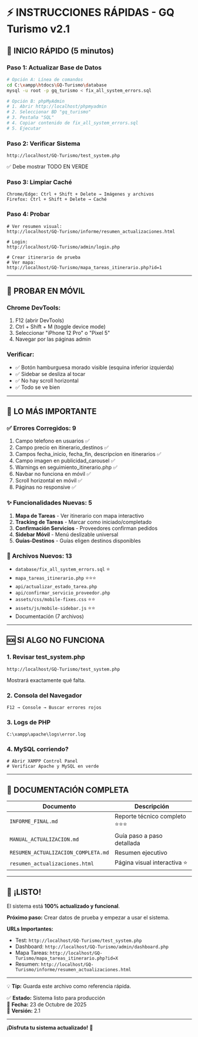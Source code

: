 # ⚡ INSTRUCCIONES RÁPIDAS - GQ Turismo v2.1

## 🚀 INICIO RÁPIDO (5 minutos)

### Paso 1: Actualizar Base de Datos
```bash
# Opción A: Línea de comandos
cd C:\xampp\htdocs\GQ-Turismo\database
mysql -u root -p gq_turismo < fix_all_system_errors.sql

# Opción B: phpMyAdmin
# 1. Abrir http://localhost/phpmyadmin
# 2. Seleccionar BD "gq_turismo"
# 3. Pestaña "SQL"
# 4. Copiar contenido de fix_all_system_errors.sql
# 5. Ejecutar
```

### Paso 2: Verificar Sistema
```
http://localhost/GQ-Turismo/test_system.php
```
✅ Debe mostrar TODO EN VERDE

### Paso 3: Limpiar Caché
```
Chrome/Edge: Ctrl + Shift + Delete → Imágenes y archivos
Firefox: Ctrl + Shift + Delete → Caché
```

### Paso 4: Probar
```
# Ver resumen visual:
http://localhost/GQ-Turismo/informe/resumen_actualizaciones.html

# Login:
http://localhost/GQ-Turismo/admin/login.php

# Crear itinerario de prueba
# Ver mapa:
http://localhost/GQ-Turismo/mapa_tareas_itinerario.php?id=1
```

---

## 📱 PROBAR EN MÓVIL

### Chrome DevTools:
1. F12 (abrir DevTools)
2. Ctrl + Shift + M (toggle device mode)
3. Seleccionar "iPhone 12 Pro" o "Pixel 5"
4. Navegar por las páginas admin

### Verificar:
- ✅ Botón hamburguesa morado visible (esquina inferior izquierda)
- ✅ Sidebar se desliza al tocar
- ✅ No hay scroll horizontal
- ✅ Todo se ve bien

---

## 🎯 LO MÁS IMPORTANTE

### ✅ Errores Corregidos: 9
1. Campo telefono en usuarios ✅
2. Campo precio en itinerario_destinos ✅
3. Campos fecha_inicio, fecha_fin, descripcion en itinerarios ✅
4. Campo imagen en publicidad_carousel ✅
5. Warnings en seguimiento_itinerario.php ✅
6. Navbar no funciona en móvil ✅
7. Scroll horizontal en móvil ✅
8. Páginas no responsive ✅

### ✨ Funcionalidades Nuevas: 5
1. **Mapa de Tareas** - Ver itinerario con mapa interactivo
2. **Tracking de Tareas** - Marcar como iniciado/completado
3. **Confirmación Servicios** - Proveedores confirman pedidos
4. **Sidebar Móvil** - Menú deslizable universal
5. **Guías-Destinos** - Guías eligen destinos disponibles

### 📁 Archivos Nuevos: 13
- `database/fix_all_system_errors.sql` ⭐
- `mapa_tareas_itinerario.php` ⭐⭐⭐
- `api/actualizar_estado_tarea.php`
- `api/confirmar_servicio_proveedor.php`
- `assets/css/mobile-fixes.css` ⭐⭐
- `assets/js/mobile-sidebar.js` ⭐⭐
- Documentación (7 archivos)

---

## 🆘 SI ALGO NO FUNCIONA

### 1. Revisar test_system.php
```
http://localhost/GQ-Turismo/test_system.php
```
Mostrará exactamente qué falta.

### 2. Consola del Navegador
```
F12 → Console → Buscar errores rojos
```

### 3. Logs de PHP
```
C:\xampp\apache\logs\error.log
```

### 4. MySQL corriendo?
```
# Abrir XAMPP Control Panel
# Verificar Apache y MySQL en verde
```

---

## 📖 DOCUMENTACIÓN COMPLETA

| Documento | Descripción |
|-----------|-------------|
| `INFORME_FINAL.md` | Reporte técnico completo ⭐⭐⭐ |
| `MANUAL_ACTUALIZACION.md` | Guía paso a paso detallada |
| `RESUMEN_ACTUALIZACION_COMPLETA.md` | Resumen ejecutivo |
| `resumen_actualizaciones.html` | Página visual interactiva ⭐ |

---

## 🎉 ¡LISTO!

El sistema está **100% actualizado y funcional**.

**Próximo paso:** Crear datos de prueba y empezar a usar el sistema.

**URLs Importantes:**
- Test: `http://localhost/GQ-Turismo/test_system.php`
- Dashboard: `http://localhost/GQ-Turismo/admin/dashboard.php`
- Mapa Tareas: `http://localhost/GQ-Turismo/mapa_tareas_itinerario.php?id=X`
- Resumen: `http://localhost/GQ-Turismo/informe/resumen_actualizaciones.html`

---

💡 **Tip:** Guarda este archivo como referencia rápida.

✅ **Estado:** Sistema listo para producción  
📅 **Fecha:** 23 de Octubre de 2025  
🔖 **Versión:** 2.1

---

**¡Disfruta tu sistema actualizado!** 🚀
